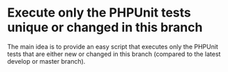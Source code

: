 # Execute only the PHPUnit tests unique or changed in this branch

The main idea is to provide an easy script that executes only the PHPUnit tests that are either new or changed in this branch (compared to the latest develop or master branch).
